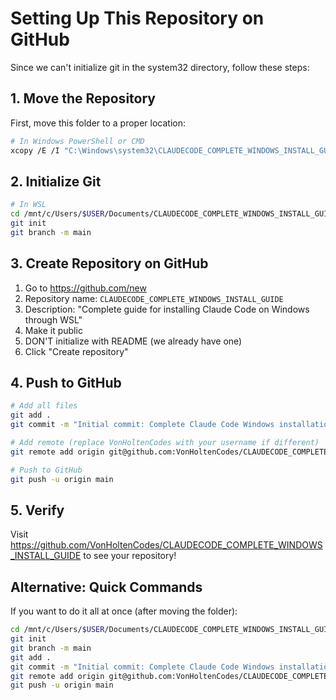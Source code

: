 # Setting Up This Repository on GitHub

Since we can't initialize git in the system32 directory, follow these steps:

## 1. Move the Repository

First, move this folder to a proper location:

```bash
# In Windows PowerShell or CMD
xcopy /E /I "C:\Windows\system32\CLAUDECODE_COMPLETE_WINDOWS_INSTALL_GUIDE" "C:\Users\%USERNAME%\Documents\CLAUDECODE_COMPLETE_WINDOWS_INSTALL_GUIDE"
```

## 2. Initialize Git

```bash
# In WSL
cd /mnt/c/Users/$USER/Documents/CLAUDECODE_COMPLETE_WINDOWS_INSTALL_GUIDE
git init
git branch -m main
```

## 3. Create Repository on GitHub

1. Go to https://github.com/new
2. Repository name: `CLAUDECODE_COMPLETE_WINDOWS_INSTALL_GUIDE`
3. Description: "Complete guide for installing Claude Code on Windows through WSL"
4. Make it public
5. DON'T initialize with README (we already have one)
6. Click "Create repository"

## 4. Push to GitHub

```bash
# Add all files
git add .
git commit -m "Initial commit: Complete Claude Code Windows installation guide"

# Add remote (replace VonHoltenCodes with your username if different)
git remote add origin git@github.com:VonHoltenCodes/CLAUDECODE_COMPLETE_WINDOWS_INSTALL_GUIDE.git

# Push to GitHub
git push -u origin main
```

## 5. Verify

Visit https://github.com/VonHoltenCodes/CLAUDECODE_COMPLETE_WINDOWS_INSTALL_GUIDE to see your repository!

## Alternative: Quick Commands

If you want to do it all at once (after moving the folder):

```bash
cd /mnt/c/Users/$USER/Documents/CLAUDECODE_COMPLETE_WINDOWS_INSTALL_GUIDE
git init
git branch -m main
git add .
git commit -m "Initial commit: Complete Claude Code Windows installation guide"
git remote add origin git@github.com:VonHoltenCodes/CLAUDECODE_COMPLETE_WINDOWS_INSTALL_GUIDE.git
git push -u origin main
```
